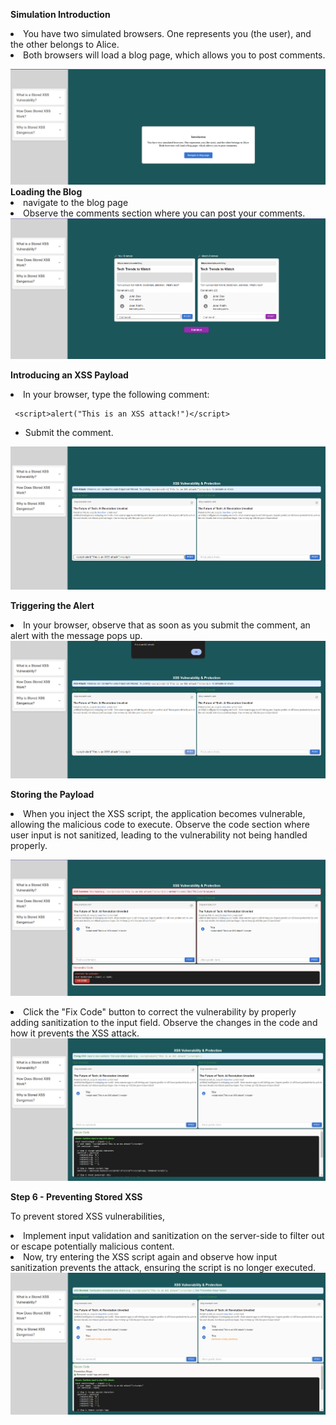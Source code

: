 
<b>Simulation Introduction</b>
  <p> <li> You have two simulated browsers. One represents you (the user), and the other belongs to Alice.</li>
   <li> Both browsers will load a blog page, which allows you to post comments.</li>
</P>
<img src="./images/step1.png" alt="step1 "><br/>
<b>Loading the Blog</b>
<li>navigate to the blog page</li>
<li>Observe the comments section where you can post your comments.</li>
<img src="./images/step2.png" alt="step2 "><br/>

<b>Introducing an XSS Payload</b>
<li>In your browser, type the following comment:
  
     <script>alert("This is an XSS attack!")</script>

   - Submit the comment.
</li>
<img src="./images/step3.png" alt="step3 "><br/>

<b>Triggering the Alert</b>
<li>In your browser, observe that as soon as you submit the comment, an alert with the message  pops up.
</li>
<img src="./images/step4.png" alt="step4 "><br/>

<b> Storing the Payload</b>
<li> When you inject the XSS script, the application becomes vulnerable, allowing the malicious code to execute. Observe the code section where user input is not sanitized, leading to the vulnerability not being handled properly.</li>
   
<img src="./images/step5.png" alt="step5 "><br/>
<li>Click the "Fix Code" button to correct the vulnerability by properly adding sanitization to the input field. Observe the changes in the code and how it prevents the XSS attack.</li>
<img src="./images/step6.png" alt="step6 "><br/>


<b>Step 6 - Preventing Stored XSS</b>
<p>To prevent stored XSS vulnerabilities, </p>
<li> Implement input validation and sanitization on the server-side to filter out or escape potentially malicious content.</li>
<li>Now, try entering the XSS script again and observe how input sanitization prevents the attack, ensuring the script is no longer executed.</li>
<img src="./images/step7.png" alt="step6 "><br/>





